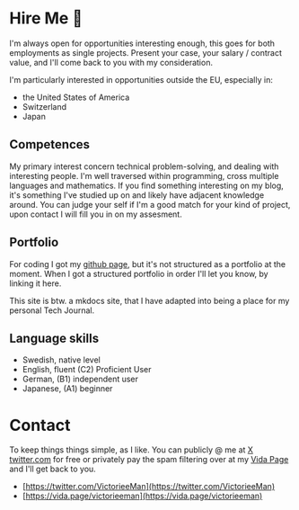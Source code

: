 # Hire Me 💼
I'm always open for opportunities interesting enough, this goes for both employments as single projects. Present your case, your salary / contract value, and I'll come back to you with my consideration.

I'm particularly interested in opportunities outside the EU, especially in:
- the United States of America
- Switzerland
- Japan

## Competences
My primary interest concern technical problem-solving, and dealing with interesting people. I'm well traversed within programming, cross multiple languages and mathematics. If you find something interesting on my blog, it's something I've studied up on and likely have adjacent knowledge around. You can judge your self if I'm a good match for your kind of project, upon contact I will fill you in on my assesment.

## Portfolio
For coding I got my [github page](https://github.com/VictorieeMan), but it's not structured as a portfolio at the moment. When I got a structured portfolio in order I'll let you know, by linking it here.

This site is btw. a mkdocs site, that I have adapted into being a place for my personal Tech Journal.

## Language skills
- Swedish, native level
- English, fluent (C2) Proficient User
- German, (B1) independent user
- Japanese, (A1) beginner

# Contact
To keep things things simple, as I like. You can publicly @ me at [X twitter.com](https://twitter.com/VictorieeMan) for free or privately pay the spam filtering over at my [Vida Page](https://vida.page/victorieeman) and I'll get back to you.

- [https://twitter.com/VictorieeMan](https://twitter.com/VictorieeMan)
- [https://vida.page/victorieeman](https://vida.page/victorieeman)